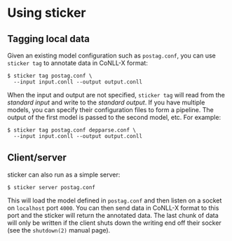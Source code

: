 # Using sticker

## Tagging local data

Given an existing model configuration such as `postag.conf`, you can
use `sticker tag` to annotate data in CoNLL-X format:

~~~shell
$ sticker tag postag.conf \
  --input input.conll --output output.conll
~~~

When the input and output are not specified, `sticker tag` will read
from the *standard input* and write to the *standard output*. If
you have multiple models, you can specify their configuration files
to form a pipeline. The output of the first model is passed to the
second model, etc. For example:

~~~shell
$ sticker tag postag.conf depparse.conf \
  --input input.conll --output output.conll
~~~

## Client/server

sticker can also run as a simple server:

~~~shell
$ sticker server postag.conf
~~~

This will load the model defined in `postag.conf` and then listen on a
socket on `localhost` port `4000`. You can then send data in CoNLL-X
format to this port and the sticker will return the annotated
data. The last chunk of data will only be written if the client shuts
down the writing end off their socker (see the `shutdown(2)` manual
page).
